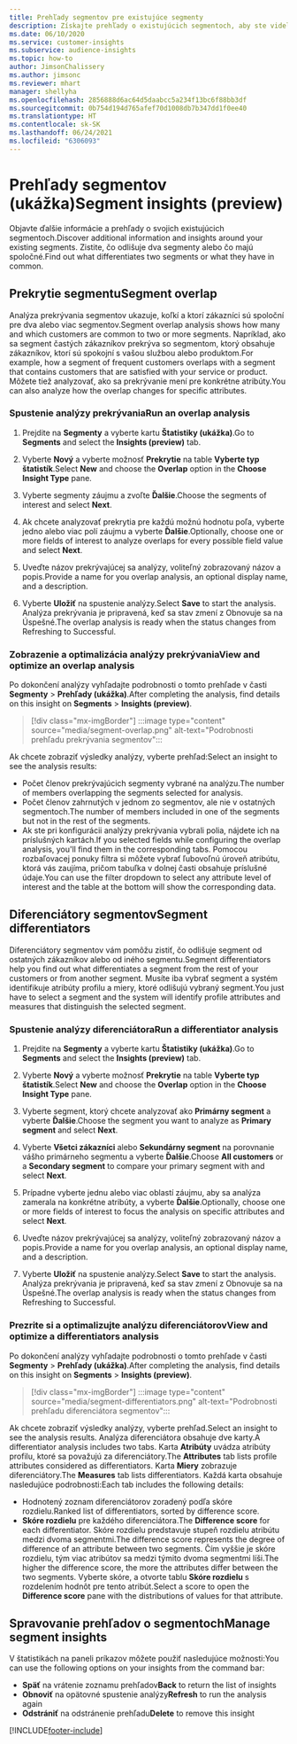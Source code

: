 ```yaml
---
title: Prehľady segmentov pre existujúce segmenty
description: Získajte prehľady o existujúcich segmentoch, aby ste videli rozdiely a spoločné črty.
ms.date: 06/10/2020
ms.service: customer-insights
ms.subservice: audience-insights
ms.topic: how-to
author: JimsonChalissery
ms.author: jimsonc
ms.reviewer: mhart
manager: shellyha
ms.openlocfilehash: 2856888d6ac64d5daabcc5a234f13bc6f88bb3df
ms.sourcegitcommit: 0b754d194d765afef70d1008db7b347dd1f0ee40
ms.translationtype: HT
ms.contentlocale: sk-SK
ms.lasthandoff: 06/24/2021
ms.locfileid: "6306093"
---
```

# <a name="segment-insights-preview"></a><span data-ttu-id="a5968-103">Prehľady segmentov (ukážka)</span><span class="sxs-lookup"><span data-stu-id="a5968-103">Segment insights (preview)</span></span>

<span data-ttu-id="a5968-104">Objavte ďalšie informácie a prehľady o svojich existujúcich segmentoch.</span><span class="sxs-lookup"><span data-stu-id="a5968-104">Discover additional information and insights around your existing segments.</span></span> <span data-ttu-id="a5968-105">Zistite, čo odlišuje dva segmenty alebo čo majú spoločné.</span><span class="sxs-lookup"><span data-stu-id="a5968-105">Find out what differentiates two segments or what they have in common.</span></span>

## <a name="segment-overlap"></a><span data-ttu-id="a5968-106">Prekrytie segmentu</span><span class="sxs-lookup"><span data-stu-id="a5968-106">Segment overlap</span></span>

<span data-ttu-id="a5968-107">Analýza prekrývania segmentov ukazuje, koľkí a ktorí zákazníci sú spoloční pre dva alebo viac segmentov.</span><span class="sxs-lookup"><span data-stu-id="a5968-107">Segment overlap analysis shows how many and which customers are common to two or more segments.</span></span> <span data-ttu-id="a5968-108">Napríklad, ako sa segment častých zákazníkov prekrýva so segmentom, ktorý obsahuje zákazníkov, ktorí sú spokojní s vašou službou alebo produktom.</span><span class="sxs-lookup"><span data-stu-id="a5968-108">For example, how a segment of frequent customers overlaps with a segment that contains customers that are satisfied with your service or product.</span></span>
<span data-ttu-id="a5968-109">Môžete tiež analyzovať, ako sa prekrývanie mení pre konkrétne atribúty.</span><span class="sxs-lookup"><span data-stu-id="a5968-109">You can also analyze how the overlap changes for specific attributes.</span></span>

### <a name="run-an-overlap-analysis"></a><span data-ttu-id="a5968-110">Spustenie analýzy prekrývania</span><span class="sxs-lookup"><span data-stu-id="a5968-110">Run an overlap analysis</span></span>

1. <span data-ttu-id="a5968-111">Prejdite na **Segmenty** a vyberte kartu **Štatistiky (ukážka)**.</span><span class="sxs-lookup"><span data-stu-id="a5968-111">Go to **Segments** and select the **Insights (preview)** tab.</span></span>

1. <span data-ttu-id="a5968-112">Vyberte **Nový** a vyberte možnosť **Prekrytie** na table **Vyberte typ štatistík**.</span><span class="sxs-lookup"><span data-stu-id="a5968-112">Select **New** and choose the **Overlap** option in the **Choose Insight Type** pane.</span></span>

1. <span data-ttu-id="a5968-113">Vyberte segmenty záujmu a zvoľte **Ďalšie**.</span><span class="sxs-lookup"><span data-stu-id="a5968-113">Choose the segments of interest and select **Next**.</span></span>

1. <span data-ttu-id="a5968-114">Ak chcete analyzovať prekrytia pre každú možnú hodnotu poľa, vyberte jedno alebo viac polí záujmu a vyberte **Ďalšie**.</span><span class="sxs-lookup"><span data-stu-id="a5968-114">Optionally, choose one or more fields of interest to analyze overlaps for every possible field value and select **Next**.</span></span>

1. <span data-ttu-id="a5968-115">Uveďte názov prekrývajúcej sa analýzy, voliteľný zobrazovaný názov a popis.</span><span class="sxs-lookup"><span data-stu-id="a5968-115">Provide a name for you overlap analysis, an optional display name, and a description.</span></span>

1. <span data-ttu-id="a5968-116">Vyberte **Uložiť** na spustenie analýzy.</span><span class="sxs-lookup"><span data-stu-id="a5968-116">Select **Save** to start the analysis.</span></span> <span data-ttu-id="a5968-117">Analýza prekrývania je pripravená, keď sa stav zmení z Obnovuje sa na Úspešné.</span><span class="sxs-lookup"><span data-stu-id="a5968-117">The overlap analysis is ready when the status changes from Refreshing to Successful.</span></span>

### <a name="view-and-optimize-an-overlap-analysis"></a><span data-ttu-id="a5968-118">Zobrazenie a optimalizácia analýzy prekrývania</span><span class="sxs-lookup"><span data-stu-id="a5968-118">View and optimize an overlap analysis</span></span>

<span data-ttu-id="a5968-119">Po dokončení analýzy vyhľadajte podrobnosti o tomto prehľade v časti **Segmenty** > **Prehľady (ukážka)**.</span><span class="sxs-lookup"><span data-stu-id="a5968-119">After completing the analysis, find details on this insight on **Segments** > **Insights (preview)**.</span></span>

> [!div class="mx-imgBorder"]
> :::image type="content" source="media/segment-overlap.png" alt-text="Podrobnosti prehľadu prekrývania segmentov":::

<span data-ttu-id="a5968-121">Ak chcete zobraziť výsledky analýzy, vyberte prehľad:</span><span class="sxs-lookup"><span data-stu-id="a5968-121">Select an insight to see the analysis results:</span></span>

- <span data-ttu-id="a5968-122">Počet členov prekrývajúcich segmenty vybrané na analýzu.</span><span class="sxs-lookup"><span data-stu-id="a5968-122">The number of members overlapping the segments selected for analysis.</span></span>
- <span data-ttu-id="a5968-123">Počet členov zahrnutých v jednom zo segmentov, ale nie v ostatných segmentoch.</span><span class="sxs-lookup"><span data-stu-id="a5968-123">The number of members included in one of the segments but not in the rest of the segments.</span></span>
- <span data-ttu-id="a5968-124">Ak ste pri konfigurácii analýzy prekrývania vybrali polia, nájdete ich na príslušných kartách.</span><span class="sxs-lookup"><span data-stu-id="a5968-124">If you selected fields while configuring the overlap analysis, you'll find them in the corresponding tabs.</span></span> <span data-ttu-id="a5968-125">Pomocou rozbaľovacej ponuky filtra si môžete vybrať ľubovoľnú úroveň atribútu, ktorá vás zaujíma, pričom tabuľka v dolnej časti obsahuje príslušné údaje.</span><span class="sxs-lookup"><span data-stu-id="a5968-125">You can use the filter dropdown to select any attribute level of interest and the table at the bottom will show the corresponding data.</span></span>

## <a name="segment-differentiators"></a><span data-ttu-id="a5968-126">Diferenciátory segmentov</span><span class="sxs-lookup"><span data-stu-id="a5968-126">Segment differentiators</span></span>

<span data-ttu-id="a5968-127">Diferenciátory segmentov vám pomôžu zistiť, čo odlišuje segment od ostatných zákazníkov alebo od iného segmentu.</span><span class="sxs-lookup"><span data-stu-id="a5968-127">Segment differentiators help you find out what differentiates a segment from the rest of your customers or from another segment.</span></span> <span data-ttu-id="a5968-128">Musíte iba vybrať segment a systém identifikuje atribúty profilu a miery, ktoré odlišujú vybraný segment.</span><span class="sxs-lookup"><span data-stu-id="a5968-128">You just have to select a segment and the system will identify profile attributes and measures that distinguish the selected segment.</span></span>

### <a name="run-a-differentiator-analysis"></a><span data-ttu-id="a5968-129">Spustenie analýzy diferenciátora</span><span class="sxs-lookup"><span data-stu-id="a5968-129">Run a differentiator analysis</span></span>

1. <span data-ttu-id="a5968-130">Prejdite na **Segmenty** a vyberte kartu **Štatistiky (ukážka)**.</span><span class="sxs-lookup"><span data-stu-id="a5968-130">Go to **Segments** and select the **Insights (preview)** tab.</span></span>

1. <span data-ttu-id="a5968-131">Vyberte **Nový** a vyberte možnosť **Prekrytie** na table **Vyberte typ štatistík**.</span><span class="sxs-lookup"><span data-stu-id="a5968-131">Select **New** and choose the **Overlap** option in the **Choose Insight Type** pane.</span></span>

1. <span data-ttu-id="a5968-132">Vyberte segment, ktorý chcete analyzovať ako **Primárny segment** a vyberte **Ďalšie**.</span><span class="sxs-lookup"><span data-stu-id="a5968-132">Choose the segment you want to analyze as **Primary segment** and select **Next**.</span></span>

1. <span data-ttu-id="a5968-133">Vyberte **Všetci zákazníci** alebo **Sekundárny segment** na porovnanie vášho primárneho segmentu a vyberte **Ďalšie**.</span><span class="sxs-lookup"><span data-stu-id="a5968-133">Choose **All customers** or a **Secondary segment** to compare your primary segment with and select **Next**.</span></span>

1. <span data-ttu-id="a5968-134">Prípadne vyberte jednu alebo viac oblastí záujmu, aby sa analýza zamerala na konkrétne atribúty, a vyberte **Ďalšie**.</span><span class="sxs-lookup"><span data-stu-id="a5968-134">Optionally, choose one or more fields of interest to focus the analysis on specific attributes and select **Next**.</span></span>

1. <span data-ttu-id="a5968-135">Uveďte názov prekrývajúcej sa analýzy, voliteľný zobrazovaný názov a popis.</span><span class="sxs-lookup"><span data-stu-id="a5968-135">Provide a name for you overlap analysis, an optional display name, and a description.</span></span>

1. <span data-ttu-id="a5968-136">Vyberte **Uložiť** na spustenie analýzy.</span><span class="sxs-lookup"><span data-stu-id="a5968-136">Select **Save** to start the analysis.</span></span> <span data-ttu-id="a5968-137">Analýza prekrývania je pripravená, keď sa stav zmení z Obnovuje sa na Úspešné.</span><span class="sxs-lookup"><span data-stu-id="a5968-137">The overlap analysis is ready when the status changes from Refreshing to Successful.</span></span>

### <a name="view-and-optimize-a-differentiators-analysis"></a><span data-ttu-id="a5968-138">Prezrite si a optimalizujte analýzu diferenciátorov</span><span class="sxs-lookup"><span data-stu-id="a5968-138">View and optimize a differentiators analysis</span></span>

<span data-ttu-id="a5968-139">Po dokončení analýzy vyhľadajte podrobnosti o tomto prehľade v časti **Segmenty** > **Prehľady (ukážka)**.</span><span class="sxs-lookup"><span data-stu-id="a5968-139">After completing the analysis, find details on this insight on **Segments** > **Insights (preview)**.</span></span>

> [!div class="mx-imgBorder"]
> :::image type="content" source="media/segment-differentiators.png" alt-text="Podrobnosti prehľadu diferenciátora segmentov":::

<span data-ttu-id="a5968-141">Ak chcete zobraziť výsledky analýzy, vyberte prehľad.</span><span class="sxs-lookup"><span data-stu-id="a5968-141">Select an insight to see the analysis results.</span></span> <span data-ttu-id="a5968-142">Analýza diferenciátora obsahuje dve karty.</span><span class="sxs-lookup"><span data-stu-id="a5968-142">A differentiator analysis includes two tabs.</span></span> <span data-ttu-id="a5968-143">Karta **Atribúty** uvádza atribúty profilu, ktoré sa považujú za diferenciátory.</span><span class="sxs-lookup"><span data-stu-id="a5968-143">The **Attributes** tab lists profile attributes considered as differentiators.</span></span> <span data-ttu-id="a5968-144">Karta **Miery** zobrazuje diferenciátory.</span><span class="sxs-lookup"><span data-stu-id="a5968-144">The **Measures** tab lists differentiators.</span></span> <span data-ttu-id="a5968-145">Každá karta obsahuje nasledujúce podrobnosti:</span><span class="sxs-lookup"><span data-stu-id="a5968-145">Each tab includes the following details:</span></span>

- <span data-ttu-id="a5968-146">Hodnotený zoznam diferenciátorov zoradený podľa skóre rozdielu.</span><span class="sxs-lookup"><span data-stu-id="a5968-146">Ranked list of differentiators, sorted by difference score.</span></span>
- <span data-ttu-id="a5968-147">**Skóre rozdielu** pre každého diferenciátora.</span><span class="sxs-lookup"><span data-stu-id="a5968-147">The **Difference score** for each differentiator.</span></span> <span data-ttu-id="a5968-148">Skóre rozdielu predstavuje stupeň rozdielu atribútu medzi dvoma segmentmi.</span><span class="sxs-lookup"><span data-stu-id="a5968-148">The difference score represents the degree of difference of an attribute between two segments.</span></span> <span data-ttu-id="a5968-149">Čím vyššie je skóre rozdielu, tým viac atribútov sa medzi týmito dvoma segmentmi líši.</span><span class="sxs-lookup"><span data-stu-id="a5968-149">The higher the difference score, the more the attributes differ between the two segments.</span></span> <span data-ttu-id="a5968-150">Vyberte skóre, a otvorte tablu **Skóre rozdielu** s rozdelením hodnôt pre tento atribút.</span><span class="sxs-lookup"><span data-stu-id="a5968-150">Select a score to open the **Difference score** pane with the distributions of values for that attribute.</span></span>

## <a name="manage-segment-insights"></a><span data-ttu-id="a5968-151">Spravovanie prehľadov o segmentoch</span><span class="sxs-lookup"><span data-stu-id="a5968-151">Manage segment insights</span></span>

<span data-ttu-id="a5968-152">V štatistikách na paneli príkazov môžete použiť nasledujúce možnosti:</span><span class="sxs-lookup"><span data-stu-id="a5968-152">You can use the following options on your insights from the command bar:</span></span>

- <span data-ttu-id="a5968-153">**Späť** na vrátenie zoznamu prehľadov</span><span class="sxs-lookup"><span data-stu-id="a5968-153">**Back** to return the list of insights</span></span>
- <span data-ttu-id="a5968-154">**Obnoviť** na opätovné spustenie analýzy</span><span class="sxs-lookup"><span data-stu-id="a5968-154">**Refresh** to run the analysis again</span></span>
- <span data-ttu-id="a5968-155">**Odstrániť** na odstránenie prehľadu</span><span class="sxs-lookup"><span data-stu-id="a5968-155">**Delete** to remove this insight</span></span>


[!INCLUDE[footer-include](../includes/footer-banner.md)]